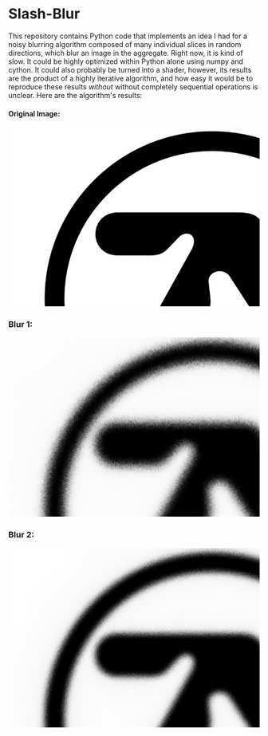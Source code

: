# Slash-Blur

This repository contains Python code that implements an idea I had for a noisy blurring algorithm composed of many individual slices in random directions, which blur an image in the aggregate.  Right now, it is kind of slow. It could be highly optimized within Python alone using numpy and cython.  It could also probably be turned into a shader, however, its results are the product of a highly iterative algorithm, and how easy it would be to reproduce these results _without_ without completely sequential operations is unclear.  Here are the algorithm's results:

#### Original Image:
![Aphex Twin Logo](data/out/twin_original_crop.png)
### Blur 1:
![Blur 2 actually](data/out/twin_blur2_crop.png)
### Blur 2:
![Blur 3 actually](data/out/twin_blur3_crop.png)
